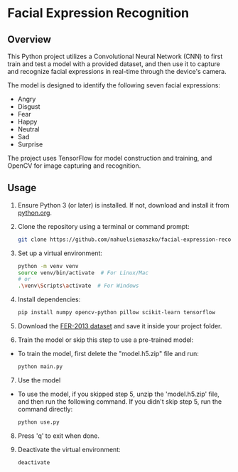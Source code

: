 # Facial Expression Recognition

## Overview

This Python project utilizes a Convolutional Neural Network (CNN) to first train and test a model with a provided dataset, and then use it to capture and recognize facial expressions in real-time through the device's camera.

The model is designed to identify the following seven facial expressions:
- Angry
- Disgust
- Fear
- Happy
- Neutral
- Sad
- Surprise

The project uses TensorFlow for model construction and training, and OpenCV for image capturing and recognition.

## Usage

1. Ensure Python 3 (or later) is installed. If not, download and install it from [python.org](https://www.python.org/downloads/).

2. Clone the repository using a terminal or command prompt:

    ```bash
    git clone https://github.com/nahuelsiemaszko/facial-expression-recognition.git
    ```

3. Set up a virtual environment:

    ```bash
    python -m venv venv
    source venv/bin/activate  # For Linux/Mac
    # or
    .\venv\Scripts\activate  # For Windows
    ```

4. Install dependencies:

    ```bash
    pip install numpy opencv-python pillow scikit-learn tensorflow
    ```

5. Download the [FER-2013 dataset](https://www.kaggle.com/datasets/msambare/fer2013) and save it inside your project folder.

6. Train the model or skip this step to use a pre-trained model:

- To train the model, first delete the "model.h5.zip" file and run:

    ```bash
    python main.py
    ```

7. Use the model
   
- To use the model, if you skipped step 5, unzip the 'model.h5.zip' file, and then run the following command. If you didn't skip step 5, run the command directly:

    ```bash
    python use.py
    ```

8. Press 'q' to exit when done.

9. Deactivate the virtual environment:

    ```bash
    deactivate
    ```
